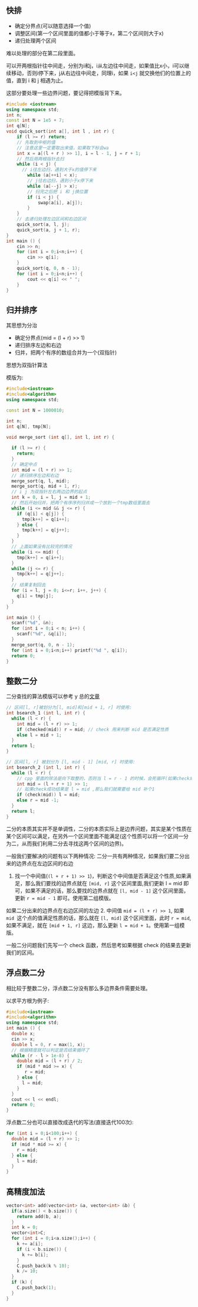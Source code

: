 ## 快排
- 确定分界点(可以随意选择一个值)
- 调整区间(第一个区间里面的值都小于等于x，第二个区间则大于x)
- 递归处理两个区间

难以处理的部分在第二段里面。

可以开两根指针往中间走，分别为i和j，i从左边往中间走，如果值比x小，i可以继续移动，否则i停下来，j从右边往中间走，同理i，如果 `i<j` 就交换他们的位置上的值，直到 i 和 j 相遇为止。

这部分要处理一些边界问题，要记得把模版背下来。

```cpp
#include <iostream>
using namespace std;
int n;
const int N = 1e5 + 7;
int q[N];
void quick_sort(int a[], int l , int r) {
    if (l >= r) return;
    // 先取到中枢的值
    // 注意这里一定要取出来值，如果取下标会wa
    int x = a[(l + r ) >> 1], i = l - 1, j = r + 1;
    // 然后用两根指针去扫
    while (i < j) {
      // i往左边扫，遇到大于x的值停下来
        while (a[++i] < x);
        // j往右边扫，遇到小于x停下来
        while (a[--j] > x);
        // 扫完之后把 i 和 j换位置
        if (i < j) {
            swap(a[i], a[j]);
        }
    }
    // 去递归处理左边区间和右边区间
    quick_sort(a, l, j);
    quick_sort(a, j + 1, r);
}
int main () {
    cin >> n;
    for (int i = 0;i<n;i++) {
        cin >> q[i];
    }
    quick_sort(q, 0, n - 1);
    for (int i = 0;i<n;i++) {
        cout << q[i] << " "; 
    }
}
```

## 归并排序

其思想为分治

- 确定分界点(mid = (l + r) >> 1)
- 递归排序左边和右边
- 归并，把两个有序的数组合并为一个(双指针)

思想为双指针算法

模版为:
```cpp
#include<iostream>
#include<algorithm>
using namespace std;

const int N = 1000010;

int n;
int q[N], tmp[N];

void merge_sort (int q[], int l, int r) {
  
  if (l >= r) {
    return;
  }
  // 确定中点
  int mid = (l + r) >> 1;
  // 递归排序左边和右边
  merge_sort(q, l, mid);
  merge_sort(q, mid + 1, r);
  // i j 为双指针左右两边边界的起点
  int k = 0, i = l, j = mid + 1;
  // 然后开始归并，把两个有序序列归并成一个放到一个tmp数组里面去
  while (i <= mid && j <= r) {
    if (q[i] < q[j]) {
      tmp[k++] = q[i++];
    } else {
      tmp[k++] = q[j++];
    }
  }
  // 上面如果没有比较完的情况
  while (i <= mid) {
    tmp[k++] = q[i++];
  }
  while (j <= r) {
    tmp[k++] = q[j++];
  }
  // 结果复制回去
  for (i = l, j = 0; i<=r; i++, j++) {
    q[i] = tmp[j];
  }
}

int main () {
  scanf("%d", &n);
  for (int i = 0;i < n; i++) {
    scanf("%d", &q[i]);
  }
  merge_sort(q, 0, n - 1);
  for (int i = 0;i<n;i++) printf("%d ", q[i]);
  return 0;
}
```

## 整数二分

二分查找的算法模版可以参考 y 总的[文章](https://www.acwing.com/blog/content/31/)

```cpp
// 区间[l, r]被划分为[l, mid]和[mid + 1, r] 时使用:
int bsearch_1 (int l, int r) {
  while (l < r) {
    int mid = (l + r) >> 1;
    if (checked(mid)) r = mid; // check 用来判断 mid 是否满足性质
    else l = mid + 1;
  }
  return l;
}

// 区间[l, r] 被划分为 [l, mid - 1] [mid, r] 时使用:
int bsearch_2 (int l, int r) {
  while (l < r) {
    // cpp 里面的除法是向下取整的，否则当 l = r - 1 的时候，会死循环(如果check成功l会一直等于l)
    int mid = (l + r + 1) >> 1;
    // 如果check成功结果是 l = mid ,那么我们就需要给 mid 补个1
    if (check(mid)) l = mid;
    else r = mid -1;
  }
  return l;
}
```

二分的本质其实并不是单调性，二分的本质实际上是边界问题，其实是某个性质在某个区间可以满足，在另外一个区间里面不能满足(这个性质可以将一个区间一分为二，从而我们利用二分去寻找这两个区间的边界)。

一般我们要解决的问题有以下两种情况:
二分一共有两种情况，如果我们要二分出来的边界点在左边区间的右边
1. 找一个中间值(`(l + r + 1) >> 1`)，判断这个中间值是否满足这个性质,如果满足，那么我们要找的边界点就在 `[mid, r]` 这个区间里面,我们更新 l = mid 即可，如果不满足的话，那么要找的边界点就在 `[l, mid - 1]` 这个区间里面，更新 `r = mid - 1` 即可。使用第二组模版。

如果二分出来的边界点在右边区间的左边
2. 中间值 `mid = (l + r) >> 1`, 如果 `mid `这个点的值满足性质的话，那么就在 `[l, mid]` 这个区间里面，此时 `r = mid`,如果不满足，就在 `[mid + 1, r]` 这边，那么更新 `l = mid + 1`。使用第一组模版。

一般二分问题我们先写一个 check 函数，然后思考如果根据 check 的结果去更新我们的区间。


## 浮点数二分
相比较于整数二分，浮点数二分没有那么多边界条件需要处理。

以求平方根为例子:
```cpp
#include<iostream>
#include<algorithm>
using namespace std;
int main () {
  double x;
  cin >> x;
  double l = 0, r = max(1, x);
  // 根据精度就可以判定是否结束循环了
  while (r - l > 1e-8) {
    double mid = (l + r) / 2;
    if (mid * mid >= x) {
       r = mid;
    } else {
      l = mid;
    }
  }
  cout << l << endl;
  return 0;
}
```

浮点数二分也可以直接改成迭代的写法(直接迭代100次):
```cpp
for (int i = 0;i<100;i++) {
  double mid = (l + r) >> 1;
  if (mid * mid >= x) {
    r = mid;
  } else {
    l = mid;
  }
}
```

## 高精度加法

```cpp
vector<int> add(vector<int> &a, vector<int> &b) {
  if(a.size() < b.size()) {
    return add(b, a);
  }
  int k = 0;
  vector<int>C;
  for (int i = 0;i<a.size();i++) {
    k += a[i];
    if (i < b.size()) {
      k += b[i];
    }
    C.push_back(k % 10);
    k /= 10;
  }
  if (k) {
    C.push_back(1);
  }
}
```

